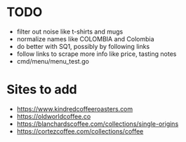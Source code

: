 # TODO
- filter out noise like t-shirts and mugs
- normalize names like COLOMBIA and Colombia
- do better with SQ1, possibly by following links
- follow links to scrape more info like price, tasting notes
- cmd/menu/menu_test.go

# Sites to add
- https://www.kindredcoffeeroasters.com
- https://oldworldcoffee.co
- https://blanchardscoffee.com/collections/single-origins
- https://cortezcoffee.com/collections/coffee
